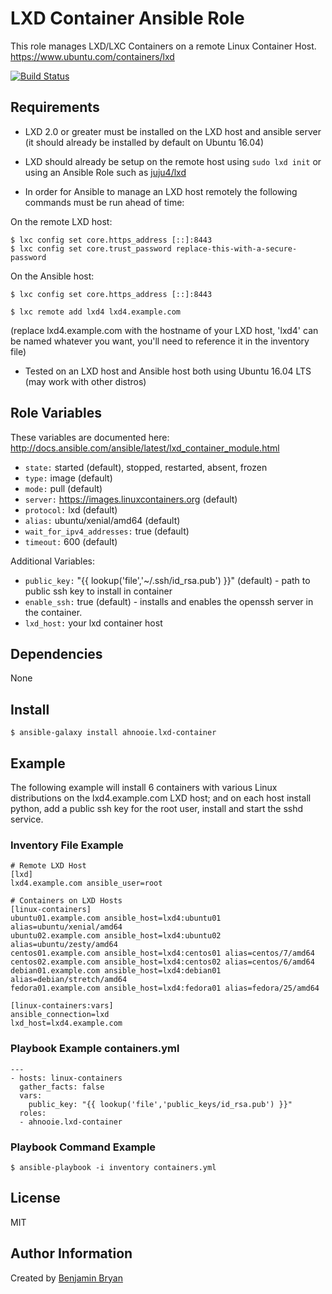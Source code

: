 LXD Container Ansible Role
=========

This role manages LXD/LXC Containers on a remote Linux Container Host.  https://www.ubuntu.com/containers/lxd

[![Build Status](https://travis-ci.org/ahnooie/ansible-role-lxd-container.svg?branch=master)](https://travis-ci.org/ahnooie/ansible-role-lxd-container)

Requirements
------------

* LXD 2.0 or greater must be installed on the LXD host and ansible server (it should already be installed by default on Ubuntu 16.04)

* LXD should already be setup on the remote host using `sudo lxd init` or using an Ansible Role such as [juju4/lxd](https://galaxy.ansible.com/juju4/lxd/)

* In order for Ansible to manage an LXD host remotely the following commands must be run ahead of time:

On the remote LXD host:

```
$ lxc config set core.https_address [::]:8443
$ lxc config set core.trust_password replace-this-with-a-secure-password
```

On the Ansible host:

```
$ lxc config set core.https_address [::]:8443
```

```
$ lxc remote add lxd4 lxd4.example.com
```
(replace lxd4.example.com with the hostname of your LXD host, 'lxd4' can be named whatever you want, you'll need to reference it in the inventory file)

* Tested on an LXD host and Ansible host both using Ubuntu 16.04 LTS (may work with other distros)

Role Variables
--------------

These variables are documented here: http://docs.ansible.com/ansible/latest/lxd_container_module.html

* `state:` started (default), stopped, restarted, absent, frozen
* `type:` image (default)
* `mode:` pull (default)
* `server:` https://images.linuxcontainers.org (default)
* `protocol:` lxd (default)
* `alias:` ubuntu/xenial/amd64 (default)
* `wait_for_ipv4_addresses:` true (default)
* `timeout:` 600 (default)

Additional Variables:
* `public_key:` "{{ lookup('file','~/.ssh/id_rsa.pub') }}" (default) - path to public ssh key to install in container
* `enable_ssh:` true (default) - installs and enables the openssh server in the container.
* `lxd_host:` your lxd container host



Dependencies
------------

None


Install
-------

```
$ ansible-galaxy install ahnooie.lxd-container
```

Example
----------------

The following example will install 6 containers with various Linux distributions on the lxd4.example.com LXD host; and on each host install python, add a public ssh key for the root user, install and start the sshd service.

### Inventory File Example


```
# Remote LXD Host
[lxd]
lxd4.example.com ansible_user=root

# Containers on LXD Hosts
[linux-containers]
ubuntu01.example.com ansible_host=lxd4:ubuntu01 alias=ubuntu/xenial/amd64
ubuntu02.example.com ansible_host=lxd4:ubuntu02 alias=ubuntu/zesty/amd64
centos01.example.com ansible_host=lxd4:centos01 alias=centos/7/amd64
centos02.example.com ansible_host=lxd4:centos02 alias=centos/6/amd64
debian01.example.com ansible_host=lxd4:debian01 alias=debian/stretch/amd64
fedora01.example.com ansible_host=lxd4:fedora01 alias=fedora/25/amd64

[linux-containers:vars]
ansible_connection=lxd
lxd_host=lxd4.example.com
```
### Playbook Example containers.yml

```
---
- hosts: linux-containers
  gather_facts: false
  vars:
    public_key: "{{ lookup('file','public_keys/id_rsa.pub') }}"
  roles:
  - ahnooie.lxd-container
```

### Playbook Command Example

```
$ ansible-playbook -i inventory containers.yml

```

License
-------

MIT

Author Information
------------------

Created by [Benjamin Bryan](https://b3n.org)
